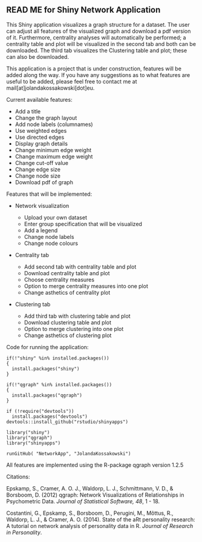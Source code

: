 ## READ ME for Shiny Network Application

This Shiny application visualizes a graph structure for a dataset. The user can adjust all features of the visualized graph and download a pdf version of it. Furthermore, centrality analyses will automatically be performed; a centrality table and plot will be visualized in the second tab and both can be downloaded. The third tab visualizes the Clustering table and plot; these can also be downloaded. 

This application is a project that is under construction, features will be added along the way. If you have any suggestions as to what features are useful to be added, please feel free to contact me at mail[at]jolandakossakowski[dot]eu.

Current available features:

* Add a title
* Change the graph layout
* Add node labels (columnames)
* Use weighted edges
* Use directed edges
* Display graph details
* Change minimum edge weight
* Change maximum edge weight
* Change cut-off value
* Change edge size
* Change node size
* Download pdf of graph


Features that will be implemented:
* Network visualization
  * Upload your own dataset
  * Enter group specification that will be visualized
  * Add a legend
  * Change node labels
  * Change node colours

* Centrality tab
  * Add second tab with centrality table and plot
  * Download centrality table and plot
  * Choose centrality measures 
  * Option to merge centrality measures into one plot
  * Change asthetics of centrality plot
* Clustering tab
  * Add third tab with clustering table and plot
  * Download clustering table and plot
  * Option to merge clustering into one plot
  * Change asthetics of clustering plot
  
Code for running the application:

```
if(!"shiny" %in% installed.packages()) 
{ 
  install.packages("shiny") 
}

if(!"qgraph" %in% installed.packages()) 
{ 
  install.packages("qgraph") 
}

if (!require("devtools"))
  install.packages("devtools")
devtools::install_github("rstudio/shinyapps")

library("shiny")
library("qgraph")
library("shinyapps")

runGitHub( "NetworkApp", "JolandaKossakowski") 

```

All features are implemented using the R-package qgraph version 1.2.5

Citations:

Epskamp, S., Cramer, A. O. J., Waldorp, L. J., Schmittmann, V. D., & Borsboom, D. (2012) qgraph: Network Visualizations of Relationships in Psychometric Data. *Journal of Statistical Software, 48*, 1 - 18.


Costantini, G., Epskamp, S., Borsboom, D., Perugini, M., Mõttus, R., Waldorp, L. J., & Cramer, A. O. (2014). State of the aRt personality research: A tutorial on network analysis of personality data in R. *Journal of Research in Personality*.